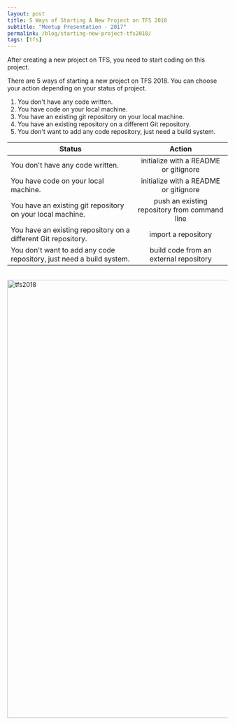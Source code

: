 ```yaml
---
layout: post
title: 5 Ways of Starting A New Project on TFS 2018
subtitle: "Meetup Presentation - 2017"
permalink: /blog/starting-new-project-tfs2018/
tags: [tfs]
---
```


After creating a new project on TFS, you need to start coding on this project.

There are 5 ways of starting a new project on TFS 2018. You can choose your action depending on your status of project.

1. You don't have any code written.
1. You have code on your local machine.
1. You have an existing git repository on your local machine.
1. You have an existing repository on a different Git repository.
1. You don't want to add any code repository, just need a build system.


| Status			                                                         | Action						                    					|
| -------------------------------------------------------------------- |:----------------------------------------------:|
| You don't have any code written.                                     | initialize with a README or gitignore			    |
| You have code on your local machine.                                 | initialize with a README or gitignore			    |
| You have an existing git repository on your local machine.           | push an existing repository from command line	|
| You have an existing repository on a different Git repository.       | import a repository							              |
| You don't want to add any code repository, just need a build system. | build code from an external repository		    	|


<br>
<div style="text-align:left;">
  <a href="https://emredundar.github.io/img/tfs-1.PNG">
    <img src="https://emredundar.github.io/img/tfs-1.PNG" alt="tfs2018" style="width: 1000px;">
  </a>
</div>
<br>
